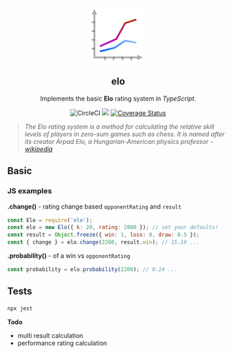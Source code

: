 <p align="center">
    <img
      alt="Elo"
      src="img/chart-icon.png?raw=true"
    />
  <h2 align="center">elo</h1>

</p>
<p align="center">
    Implements the basic <strong>Elo</strong> rating system in <i>TypeScript</i>.
      <p align="center">
  <img alt="CircleCI" src="https://img.shields.io/circleci/build/github/matt-d-webb/elo">
  <a href="https://www.codacy.com/gh/matt-d-webb/elo/dashboard?utm_source=github.com&amp;utm_medium=referral&amp;utm_content=matt-d-webb/elo&amp;utm_campaign=Badge_Grade"><img src="https://app.codacy.com/project/badge/Grade/a42f9b2f24664121891aa40081f04b21"/></a>
  <a href='https://coveralls.io/github/matt-d-webb/elo?branch=master'><img src='https://coveralls.io/repos/github/matt-d-webb/elo/badge.svg?branch=master' alt='Coverage Status' /></a>

  </p>
</p>

> _The Elo rating system is a method for calculating the relative skill levels of players in zero-sum games such as chess. It is named after its creator Arpad Elo, a Hungarian-American physics professor -_
> [_wikipedia_](https://en.wikipedia.org/wiki/Elo_rating_system)

## Basic

### JS examples

**.change()** - rating change based `opponentRating` and `result`
```javascript
const Elo = require('elo');
const elo = new Elo({ k: 20, rating: 2000 }); // set your defaults!
const result = Object.freeze({ win: 1, loss: 0, draw: 0.5 });
const { change } = elo.change(2200, result.win); // 15.19 ...
```

**.probability()** - of a win vs `opponentRating`
```javascript
const probability = elo.probability(2200); // 0.24 ...
```

## Tests

```bash
npx jest
```

**Todo**
*   multi result calculation 
*   performance rating calculation
